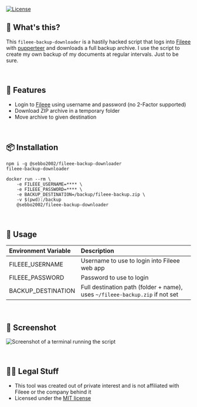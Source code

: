 [![License](https://img.shields.io/badge/license-MIT-blue.svg?style=flat-square)](LICENSE)

## 🧐 What's this?

This `fileee-backup-downloader` is a hastily hacked script that logs into [Fileee](https://www.fileee.com/) with
[pupperteer](https://developers.google.com/web/tools/puppeteer/) and downloads a full backup archive. I use the script
to create my own backup of my documents at regular intervals. Just to be sure.

<br />

## 🎉 Features
- Login to [Fileee](https://www.fileee.com/) using username and password (no 2-Factor supported)
- Download ZIP archive in a temporary folder
- Move archive to given destination

<br />

## 📦 Installation

	npm i -g @sebbo2002/fileee-backup-downloader
    fileee-backup-downloader

    docker run --rm \
        -e FILEEE_USERNAME=**** \
        -e FILEEE_PASSWORD=**** \
        -e BACKUP_DESTINATION=/backup/fileee-backup.zip \
        -v $(pwd):/backup
        @sebbo2002/fileee-backup-downloader

<br />

## 🔧 Usage

| Environment Variable | Description                                                                  |
|:-------------------- |:---------------------------------------------------------------------------- |
|FILEEE_USERNAME       | Username to use to login into Fileee web app                                 |
|FILEEE_PASSWORD       | Password to use to login                                                     |
|BACKUP_DESTINATION    | Full destination path (folder + name), uses `~/fileee-backup.zip` if not set |

<br />

## 📱 Screenshot
![Screenshot of a terminal running the script](https://d.sebbo.net/screenshot-3j3cfHIb10luztGF1Llflg5qgOIVDCg9BNk5GdKo1dK98DaIaYGPex8YLotZeyAaIvmZLc7qeVzPXecIejkcuczcLY0Bvsaioq98.png)

<br />

## 👩‍⚖️️ Legal Stuff

- This tool was created out of private interest and is not affiliated with Fileee or the company behind it
- Licensed under the [MIT license](LICENSE)
